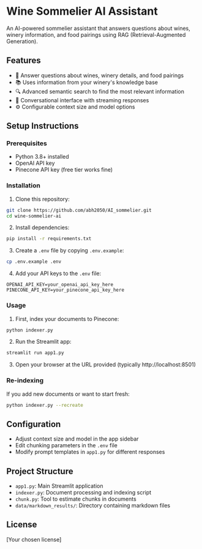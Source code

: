 # Wine Sommelier AI Assistant

An AI-powered sommelier assistant that answers questions about wines, winery information, and food pairings using RAG (Retrieval-Augmented Generation).

## Features

- 🍷 Answer questions about wines, winery details, and food pairings
- 📚 Uses information from your winery's knowledge base
- 🔍 Advanced semantic search to find the most relevant information
- 💬 Conversational interface with streaming responses
- ⚙️ Configurable context size and model options

## Setup Instructions

### Prerequisites

- Python 3.8+ installed
- OpenAI API key
- Pinecone API key (free tier works fine)

### Installation

1. Clone this repository:
```bash
git clone https://github.com/abh2050/AI_sommelier.git
cd wine-sommelier-ai
```

2. Install dependencies:
```bash
pip install -r requirements.txt
```

3. Create a `.env` file by copying `.env.example`:
```bash
cp .env.example .env
```

4. Add your API keys to the `.env` file:
```
OPENAI_API_KEY=your_openai_api_key_here
PINECONE_API_KEY=your_pinecone_api_key_here
```

### Usage

1. First, index your documents to Pinecone:
```bash
python indexer.py
```

2. Run the Streamlit app:
```bash
streamlit run app1.py
```

3. Open your browser at the URL provided (typically http://localhost:8501)

### Re-indexing

If you add new documents or want to start fresh:
```bash
python indexer.py --recreate
```

## Configuration

- Adjust context size and model in the app sidebar
- Edit chunking parameters in the `.env` file
- Modify prompt templates in `app1.py` for different responses

## Project Structure

- `app1.py`: Main Streamlit application
- `indexer.py`: Document processing and indexing script
- `chunk.py`: Tool to estimate chunks in documents
- `data/markdown_results/`: Directory containing markdown files

## License

[Your chosen license]
